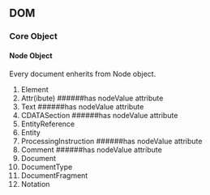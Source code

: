 ## DOM ##

### Core Object ###

#### Node Object ####
Every document enherits from Node object.

1. Element
2. Attr(ibute) ######has nodeValue attribute
3. Text ######has nodeValue attribute
4. CDATASection ######has nodeValue attribute
5. EntityReference
6. Entity
7. ProcessingInstruction ######has nodeValue attribute
8. Comment ######has nodeValue attribute
9. Document
10. DocumentType
11. DocumentFragment
12. Notation

